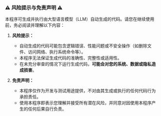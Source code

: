 ### ⚠️ 风险提示与免责声明 ⚠️

本程序可生成并执行由大型语言模型（LLM）自动生成的代码。请您在继续使用前，务必阅读并理解以下内容：

1. **风险提示：**
   - 自动生成的代码可能包含逻辑错误、性能问题或不安全操作（如删除文件、访问网络、执行系统命令等）。
   - 本程序无法保证生成代码的准确性、完整性或适用性。
   - 在未充分审查的情况下运行生成代码，**可能会对您的系统、数据或隐私造成损害**。

2. **免责声明：**
   - 本程序仅作为开发与测试用途提供，不对由其生成或执行的任何代码行为承担责任。
   - 使用本程序即表示您理解并接受所有潜在风险，并同意对因使用本程序产生的任何后果自行负责。

